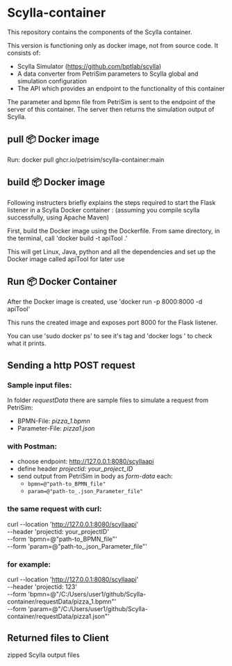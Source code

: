 # Scylla-container
This repository contains the components of the Scylla container.

This version is functioning only as docker image, not from source code.
It consists of:
- Scylla Simulator (https://github.com/bptlab/scylla)
- A data converter from PetriSim parameters to Scylla global and simulation configuration
- The API which provides an endpoint to the functionality of this container

The parameter and bpmn file from PetriSim is sent to the endpoint of the server of this container.
The server then returns the simulation output of Scylla.

## pull 📦️ Docker image

Run: docker pull ghcr.io/petrisim/scylla-container:main

## build 📦️ Docker image

Following instructers briefly explains the steps required to start the Flask listener in a Scylla Docker container :
(assuming you compile scylla successfully, using Apache Maven)

First, build the Docker image using the Dockerfile. From same directory, in the terminal, call 'docker build -t apiTool .'

This will get Linux, Java, python and all the dependencies and set up the Docker image called apiTool for later use


## Run 📦️ Docker Container

After the Docker image is created, use 'docker run -p 8000:8000 -d apiTool'

This runs the created image and exposes port 8000 for the Flask listener.

You can use 'sudo docker ps' to see it's tag and 'docker logs <container-tag>' to check what it prints. 



## Sending a http POST request

### Sample input files:
In folder _requestData_ there are sample files to simulate a request from PetriSim: 
  - BPMN-File: _pizza_1.bpmn_
  - Parameter-File: _pizza1.json_


### with Postman:
  - choose endpoint: http://127.0.0.1:8080/scyllaapi
  - define header _projectid: your_project_ID_
  - send output from PetriSim in body as _form-data_ each:
    - `bpmn=@"path-to_BPMN_file"`
    - `param=@"path-to_.json_Parameter_file"`

### the same request with curl:

curl --location 'http://127.0.0.1:8080/scyllaapi' \
--header 'projectid: your_projectID' \
--form 'bpmn=@"path-to_BPMN_file"' \
--form 'param=@"path-to_.json_Parameter_file"'  

### for example:
  
curl --location 'http://127.0.0.1:8080/scyllaapi' \
--header 'projectid: 123' \
--form 'bpmn=@"/C:/Users/user1/github/Scylla-container/requestData/pizza_1.bpmn"' \
--form 'param=@"/C:/Users/user1/github/Scylla-container/requestData/pizza1.json"'


## Returned files to Client
zipped Scylla output files

### 
